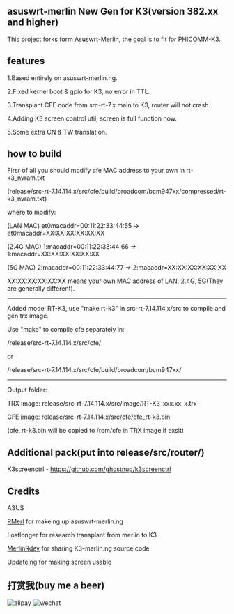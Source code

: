 ﻿## asuswrt-merlin New Gen for K3(version 382.xx and higher)

This project forks form Asuswrt-Merlin, the goal is to fit for PHICOMM-K3.


## features

1.Based entirely on asuswrt-merlin.ng.

2.Fixed kernel boot & gpio for K3, no error in TTL.

3.Transplant CFE code from src-rt-7.x.main to K3, router will not crash.

4.Adding K3 screen control util, screen is full function now.

5.Some extra CN & TW translation.


## how to build

Firsr of all you should modify cfe MAC address to your own in rt-k3_nvram.txt

(release/src-rt-7.14.114.x/src/cfe/build/broadcom/bcm947xx/compressed/rt-k3_nvram.txt)

where to modify:

(LAN MAC)	et0macaddr=00:11:22:33:44:55 -> et0macaddr=XX:XX:XX:XX:XX:XX

(2.4G MAC)	1:macaddr=00:11:22:33:44:66 -> 1:macaddr=XX:XX:XX:XX:XX:XX

(5G MAC)	2:macaddr=00:11:22:33:44:77 -> 2:macaddr=XX:XX:XX:XX:XX:XX

XX:XX:XX:XX:XX:XX means your own MAC address of LAN, 2.4G, 5G(They are generally different).

---------------

Added model RT-K3, use "make rt-k3" in src-rt-7.14.114.x/src to compile and gen trx image.

Use "make" to compile cfe separately in:

/release/src-rt-7.14.114.x/src/cfe/

or

/release/src-rt-7.14.114.x/src/cfe/build/broadcom/bcm947xx/

---------------

Output folder:

TRX image: release/src-rt-7.14.114.x/src/image/RT-K3_xxx.xx_x.trx

CFE image: release/src-rt-7.14.114.x/src/cfe/cfe_rt-k3.bin

(cfe_rt-k3.bin will be copied to /rom/cfe in TRX image if exsit)


## Additional pack(put into release/src/router/)

K3screenctrl - https://github.com/ghostnup/k3screenctrl


## Credits

ASUS

[RMerl](https://github.com/RMerl/) for makeing up asuswrt-merlin.ng

Lostlonger for research transplant from merlin to K3

[MerlinRdev](https://github.com/MerlinRdev/) for sharing K3-merlin.ng source code

[Updateing](https://github.com/Updateing/) for making screen usable

## 打赏我(buy me a beer)

![alipay](https://wx1.sbimg.cn/2020/05/28/alipay.jpg)
![wechat](https://wx1.sbimg.cn/2020/05/28/wechat.jpg)
